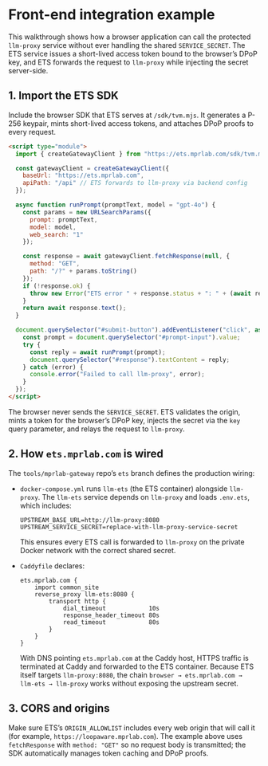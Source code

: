 # Front-end integration example

This walkthrough shows how a browser application can call the protected
`llm-proxy` service without ever handling the shared `SERVICE_SECRET`. The
ETS service issues a short-lived access token bound to the browser’s
DPoP key, and ETS forwards the request to `llm-proxy` while injecting
the secret server-side.

## 1. Import the ETS SDK

Include the browser SDK that ETS serves at `/sdk/tvm.mjs`. It generates a
P-256 keypair, mints short-lived access tokens, and attaches DPoP proofs
to every request.

```html
<script type="module">
  import { createGatewayClient } from "https://ets.mprlab.com/sdk/tvm.mjs";

  const gatewayClient = createGatewayClient({
    baseUrl: "https://ets.mprlab.com",
    apiPath: "/api" // ETS forwards to llm-proxy via backend config
  });

  async function runPrompt(promptText, model = "gpt-4o") {
    const params = new URLSearchParams({
      prompt: promptText,
      model: model,
      web_search: "1"
    });

    const response = await gatewayClient.fetchResponse(null, {
      method: "GET",
      path: "/?" + params.toString()
    });
    if (!response.ok) {
      throw new Error("ETS error " + response.status + ": " + (await response.text()));
    }
    return await response.text();
  }

  document.querySelector("#submit-button").addEventListener("click", async () => {
    const prompt = document.querySelector("#prompt-input").value;
    try {
      const reply = await runPrompt(prompt);
      document.querySelector("#response").textContent = reply;
    } catch (error) {
      console.error("Failed to call llm-proxy", error);
    }
  });
</script>
```

The browser never sends the `SERVICE_SECRET`. ETS validates the origin,
mints a token for the browser’s DPoP key, injects the secret via the `key`
query parameter, and relays the request to `llm-proxy`.

## 2. How `ets.mprlab.com` is wired

The `tools/mprlab-gateway` repo’s `ets` branch defines the production wiring:

- `docker-compose.yml` runs `llm-ets` (the ETS container) alongside `llm-proxy`.
  The `llm-ets` service depends on `llm-proxy` and loads `.env.ets`, which
  includes:

  ```dotenv
  UPSTREAM_BASE_URL=http://llm-proxy:8080
  UPSTREAM_SERVICE_SECRET=replace-with-llm-proxy-service-secret
  ```

  This ensures every ETS call is forwarded to `llm-proxy` on the private Docker
  network with the correct shared secret.

- `Caddyfile` declares:

  ```caddy
  ets.mprlab.com {
      import common_site
      reverse_proxy llm-ets:8080 {
          transport http {
              dial_timeout            10s
              response_header_timeout 80s
              read_timeout            80s
          }
      }
  }
  ```

  With DNS pointing `ets.mprlab.com` at the Caddy host, HTTPS traffic is
  terminated at Caddy and forwarded to the ETS container. Because ETS itself
  targets `llm-proxy:8080`, the chain `browser → ets.mprlab.com → llm-ets →
  llm-proxy` works without exposing the upstream secret.

## 3. CORS and origins

Make sure ETS’s `ORIGIN_ALLOWLIST` includes every web origin that will call it
(for example, `https://loopaware.mprlab.com`). The example above uses
`fetchResponse` with `method: "GET"` so no request body is transmitted; the SDK
automatically manages token caching and DPoP proofs.
